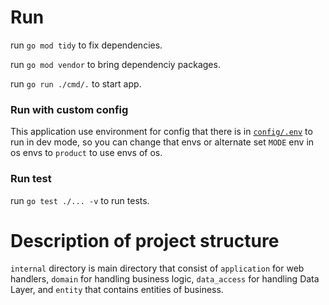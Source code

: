 # Run
run `go mod tidy` to fix dependencies.

run `go mod vendor` to bring dependenciy packages.

run `go run ./cmd/.` to start app.

### Run with custom config
This application use environment for config that there is in [`config/.env`](github.com/maadiii/helli/config/.env) to run in dev mode, so you can change that envs or alternate set `MODE` env in os envs to `product` to use envs of os.

### Run test
run `go test ./... -v` to run tests.

# Description of project structure
`internal` directory is main directory that consist of `application` for web handlers, `domain` for handling business logic, `data_access` for handling Data Layer, and `entity` that contains entities of business.
